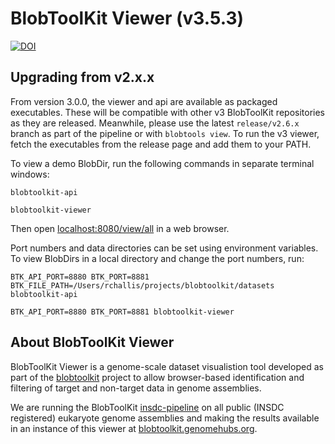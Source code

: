 # BlobToolKit Viewer (v3.5.3)

[![DOI](https://zenodo.org/badge/DOI/10.5281/zenodo.1134794.svg)](https://doi.org/10.5281/zenodo.1134794)

## Upgrading from v2.x.x

From version 3.0.0, the viewer and api are available as packaged executables. These will be compatible with other v3 BlobToolKit repositories as they are released. Meanwhile, please use the latest `release/v2.6.x` branch as part of the pipeline or with `blobtools view`. To run the v3 viewer, fetch the executables from the release page and add them to your PATH.

To view a demo BlobDir, run the following commands in separate terminal windows:

```
blobtoolkit-api
```

```
blobtoolkit-viewer
```

Then open [localhost:8080/view/all](http://localhost:8080/view/all) in a web browser.

Port numbers and data directories can be set using environment variables. To view BlobDirs in a local directory and change the port numbers, run:

```
BTK_API_PORT=8880 BTK_PORT=8881 BTK_FILE_PATH=/Users/rchallis/projects/blobtoolkit/datasets blobtoolkit-api

BTK_API_PORT=8880 BTK_PORT=8881 blobtoolkit-viewer
```

## About BlobToolKit Viewer

BlobToolKit Viewer is a genome-scale dataset visualistion tool developed as part of the [blobtoolkit](https://blobtoolkit.genomehubs.org) project to allow browser-based identification and filtering of target and non-target data in genome assemblies.

We are running the BlobToolKit [insdc-pipeline](https://github.com/blobtoolkit/insdc-pipeline) on all public (INSDC registered) eukaryote genome assemblies and making the results available in an instance of this viewer at [blobtoolkit.genomehubs.org](https://blobtoolkit.genomehubs.org/view/).
